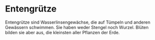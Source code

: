 # Entengrütze

Entengrütze sind Wasserlinsengewächse, die auf Tümpeln und anderen Gewässern
schwimmen. Sie haben weder Stengel noch Wurzel. Blüten bilden sie aber aus, die
kleinsten aller Pflanzen der Erde.
